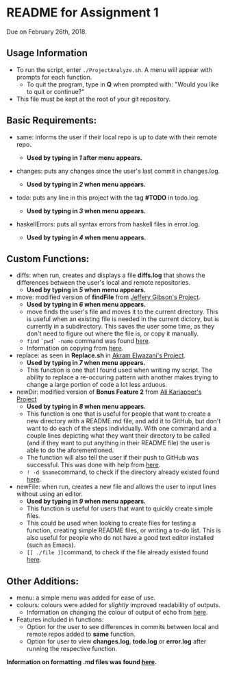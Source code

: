 # README for Assignment 1
Due on February 26th, 2018.

## Usage Information
   - To run the script, enter `./ProjectAnalyze.sh`. A menu will appear with prompts for each function.
      - To quit the program, type in **Q** when prompted with: "Would you like to quit or continue?"
   - This file must be kept at the root of your git repository. 

## Basic Requirements:

   - same: informs the user if their local repo is up to date with their remote repo.
      - **Used by typing in *1* after menu appears.**

   - changes: puts any changes since the user's last commit in changes.log.
      - **Used by typing in *2* when menu appears.**

   - todo: puts any line in this project with the tag **#TODO** in todo.log.
      - **Used by typing in *3* when menu appears.**

   - haskellErrors: puts all syntax errors from haskell files in error.log.
      - **Used by typing in *4* when menu appears.**

## Custom Functions:

   - diffs: when run, creates and displays a file **diffs.log** that shows the differences between the user's local and remote repositories.
      - **Used by typing in *5* when menu appears.**
   - move: modified version of **findFile** from [Jeffery Gibson's Project](https://github.com/gibsoj12/CS1XA3/blob/master/ProjectAnalyze.sh/). 
      - **Used by typing in *6* when menu appears.**
      - move finds the user's file and moves it to the current directory. This is useful when an existing file is needed in the current dictory, but is currently in          a subdirectory. This saves the user some time, as they don't need to figure out where the file is, or copy it manually.
      - `find` `` `pwd` `` `-name` command was found [here](https://stackoverflow.com/questions/246215/how-can-i-list-files-with-their-absolute-path-in-linux).
      - Information on copying from [here](https://askubuntu.com/questions/835657/copy-file-to-current-directory).
   - replace: as seen in **Replace.sh** in [Akram Elwazani's Project](https://github.com/elwazana/CS1XA3/blob/master/Assign1/Replace.sh).
      - **Used by typing in *7* when menu appears.**
      - This function is one that I found used when writing my script. The ability to replace a re-occuring pattern with another makes trying to change a large               portion of code a lot less arduous.  
   - newDir: modified version of **Bonus Feature 2** from [Ali Kariapper's Project](https://github.com/Kariappa/CS1XA3/blob/master/Assign1/ProjectAnalyze.sh)
      - **Used by typing in *8* when menu appears.**
      - This function is one that is useful for people that want to create a new directory with a README.md file, and add it to GitHub, but don't want to do each of          the steps individually. With one command and a couple lines depicting what they want their directory to be called (and if they want to put anything in their          README file) the user is able to do the aforementioned.
      - The function will also tell the user if their push to GitHub was successful. This was done with help from [here](https://stackoverflow.com/questions/40177013/check-response-of-git-push-from-shell-script). 
      - `! -d $name`command, to check if the directory already existed found [here](https://stackoverflow.com/questions/59838/check-if-a-directory-exists-in-a-shell-script).
   - newFile: when run, creates a new file and allows the user to input lines without using an editor.
      - **Used by typing in *9* when menu appears.**
      - This function is useful for users that want to quickly create simple files. 
      - This could be used when looking to create files for testing a function, creating simple README files, or writing a to-do list. This is also useful for people         who do not have a good text editor installed (such as Emacs).
      - `[[ ./file ]]`command, to check if the file already existed found [here](https://unix.stackexchange.com/questions/280614/how-to-use-file-test-to-check-if-a-file-already-exists-in-a-directory).
## Other Additions:
   - menu: a simple menu was added for ease of use.
   - colours: colours were added for *slightly* improved readability of outputs.
     - Information on changing the colour of output of echo from [here](https://stackoverflow.com/questions/5947742/how-to-change-the-output-color-of-echo-in-linux). 
   - Features included in functions:
      - Option for the user to see differences in commits between local and remote repos added to **same** function.
      - Option for user to view **changes.log**, **todo.log** or **error.log** after running the respective function.

**Information on formatting .md files was found [here](https://help.github.com/articles/basic-writing-and-formatting-syntax/#headings).**
